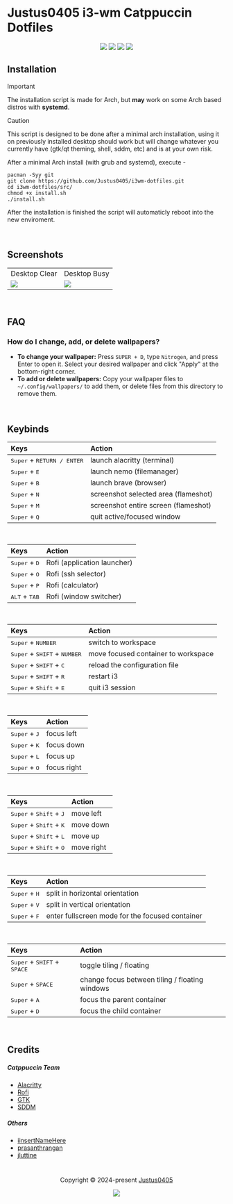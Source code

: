 # Justus0405 i3-wm Catppuccin Dotfiles

<p align="center">
    <!-- Discord Badge -->
    <a href="https://discord.justus0405.com/"><img src="https://img.shields.io/discord/1370519315400495234?logo=Discord&colorA=1e1e2e&colorB=a6e3a1&style=for-the-badge"></a>
    <!-- Forks Badge -->
    <a href="https://github.com/Justus0405/i3wm-dotfiles/forks"><img src="https://img.shields.io/github/forks/Justus0405/i3wm-dotfiles?colorA=1e1e2e&colorB=ea999c&style=for-the-badge"></a>
    <!-- Stars Badge -->
    <a href="https://github.com/Justus0405/i3wm-dotfiles/stargazers"><img src="https://img.shields.io/github/stars/Justus0405/i3wm-dotfiles?colorA=1e1e2e&colorB=b7bdf8&style=for-the-badge"></a>
    <!-- Last Commit Badge -->
    <a href="https://github.com/Justus0405/i3wm-dotfiles/commits/main/"><img src="https://img.shields.io/github/last-commit/Justus0405/i3wm-dotfiles?logo=github&colorA=1e1e2e&colorB=cdd6f4&style=for-the-badge"></a>
</p>

## Installation

> [!IMPORTANT]
> The installation script is made for Arch,
> but **may** work on some Arch based distros with **systemd**.

> [!CAUTION]
> This script is designed to be done after a minimal arch installation,
> using it on previously installed desktop should work but will change whatever you currently have (gtk/qt theming, shell, sddm, etc) and is at your own risk.

After a minimal Arch install (with grub and systemd), execute -

```shell
pacman -Syy git
git clone https://github.com/Justus0405/i3wm-dotfiles.git
cd i3wm-dotfiles/src/
chmod +x install.sh
./install.sh
```

After the installation is finished the script will automaticly reboot into the new enviroment.

<br>

## Screenshots

<div align="center"><table><tr><td>Desktop Clear</td><td>Desktop Busy</td></tr><tr><td>
<img src="https://github.com/user-attachments/assets/2b2f32ed-15bf-463a-8485-6b54815746b4"/></td><td>
<img src="https://github.com/user-attachments/assets/50d05b9c-315d-4805-b8ab-3058dc34fe81"/></td></tr>
</table></div>

<br>

## FAQ

### How do I change, add, or delete wallpapers?

- **To change your wallpaper:** Press `SUPER + D`, type `Nitrogen`, and press Enter to open it. Select your desired wallpaper and click "Apply" at the bottom-right corner.
- **To add or delete wallpapers:** Copy your wallpaper files to `~/.config/wallpapers/` to add them, or delete files from this directory to remove them.

<br>

## Keybinds

| Keys                                         | Action                               |
| :------------------------------------------- | :----------------------------------- |
| <kbd>Super</kbd> + <kbd>RETURN / ENTER</kbd> | launch alacritty (terminal)          |
| <kbd>Super</kbd> + <kbd>E</kbd>              | launch nemo (filemanager)            |
| <kbd>Super</kbd> + <kbd>B</kbd>              | launch brave (browser)               |
| <kbd>Super</kbd> + <kbd>N</kbd>              | screenshot selected area (flameshot) |
| <kbd>Super</kbd> + <kbd>M</kbd>              | screenshot entire screen (flameshot) |
| <kbd>Super</kbd> + <kbd>Q</kbd>              | quit active/focused window           |

<br>

| Keys                            | Action                      |
| :------------------------------ | :-------------------------- |
| <kbd>Super</kbd> + <kbd>D</kbd> | Rofi (application launcher) |
| <kbd>Super</kbd> + <kbd>O</kbd> | Rofi (ssh selector)         |
| <kbd>Super</kbd> + <kbd>P</kbd> | Rofi (calculator)           |
| <kbd>ALT</kbd> + <kbd>TAB</kbd> | Rofi (window switcher)      |

<br>

| Keys                                                    | Action                              |
| :------------------------------------------------------ | :---------------------------------- |
| <kbd>Super</kbd> + <kbd>NUMBER</kbd>                    | switch to workspace                 |
| <kbd>Super</kbd> + <kbd>SHIFT</kbd> + <kbd>NUMBER</kbd> | move focused container to workspace |
| <kbd>Super</kbd> + <kbd>SHIFT</kbd> + <kbd>C</kbd>      | reload the configuration file       |
| <kbd>Super</kbd> + <kbd>SHIFT</kbd> + <kbd>R</kbd>      | restart i3                          |
| <kbd>Super</kbd> + <kbd>Shift</kbd> + <kbd>E</kbd>      | quit i3 session                     |

<br>

| Keys                            | Action      |
| :------------------------------ | :---------- |
| <kbd>Super</kbd> + <kbd>J</kbd> | focus left  |
| <kbd>Super</kbd> + <kbd>K</kbd> | focus down  |
| <kbd>Super</kbd> + <kbd>L</kbd> | focus up    |
| <kbd>Super</kbd> + <kbd>O</kbd> | focus right |

<br>

| Keys                                               | Action     |
| :------------------------------------------------- | :--------- |
| <kbd>Super</kbd> + <kbd>Shift</kbd> + <kbd>J</kbd> | move left  |
| <kbd>Super</kbd> + <kbd>Shift</kbd> + <kbd>K</kbd> | move down  |
| <kbd>Super</kbd> + <kbd>Shift</kbd> + <kbd>L</kbd> | move up    |
| <kbd>Super</kbd> + <kbd>Shift</kbd> + <kbd>O</kbd> | move right |

<br>

| Keys                            | Action                                          |
| :------------------------------ | :---------------------------------------------- |
| <kbd>Super</kbd> + <kbd>H</kbd> | split in horizontal orientation                 |
| <kbd>Super</kbd> + <kbd>V</kbd> | split in vertical orientation                   |
| <kbd>Super</kbd> + <kbd>F</kbd> | enter fullscreen mode for the focused container |

<br>

| Keys                                                   | Action                                         |
| :----------------------------------------------------- | :--------------------------------------------- |
| <kbd>Super</kbd> + <kbd>SHIFT</kbd> + <kbd>SPACE</kbd> | toggle tiling / floating                       |
| <kbd>Super</kbd> + <kbd>SPACE</kbd>                    | change focus between tiling / floating windows |
| <kbd>Super</kbd> + <kbd>A</kbd>                        | focus the parent container                     |
| <kbd>Super</kbd> + <kbd>D</kbd>                        | focus the child container                      |

<br>

## Credits

##### Catppuccin Team

- [Alacritty](https://github.com/catppuccin/alacritty)
- [Rofi](https://github.com/catppuccin/rofi)
- [GTK](https://github.com/catppuccin/gtk)
- [SDDM](https://github.com/catppuccin/sddm)

##### Others

- [iinsertNameHere](https://github.com/iinsertNameHere/catnap)
- [prasanthrangan](https://github.com/prasanthrangan/hyprdots)
- [jluttine](https://github.com/jluttine/rofi-power-menu)

#

<p align="center">
	Copyright &copy; 2024-present <a href="https://github.com/Justus0405" target="_blank">Justus0405</a>
</p>

<p align="center">
	<a href="https://github.com/Justus0405/i3wm-dotfiles/blob/main/LICENSE"><img src="https://img.shields.io/github/license/Justus0405/i3wm-dotfiles?logo=Github&colorA=1e1e2e&colorB=cba6f7&style=for-the-badge"></a>
</p>
